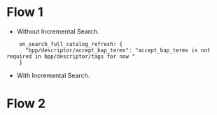 # Flow 1

- Without Incremental Search.

```
    on_search_full_catalog_refresh: {
      "bpp/descriptor/accept_bap_terms": "accept_bap_terms is not required in bpp/descriptor/tags for now "
    }
```

- With Incremental Search.

# Flow 2
